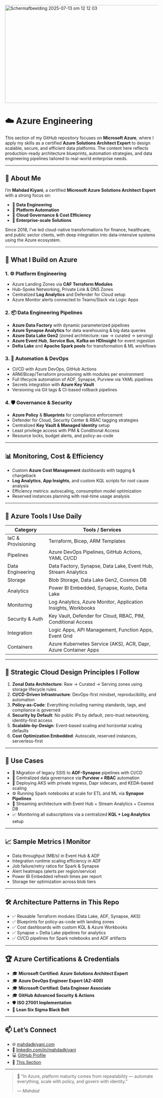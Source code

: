 
<img width="576" height="322" alt="Scherm­afbeelding 2025-07-13 om 12 12 03" src="https://github.com/user-attachments/assets/84be7813-d1c8-4b8f-9cf2-8aad66687d84" />

# ☁️ Azure Engineering

This section of my GitHub repository focuses on **Microsoft Azure**, where I apply my skills as a certified **Azure Solutions Architect Expert** to design scalable, secure, and efficient data platforms. The content here reflects production-ready architecture blueprints, automation strategies, and data engineering pipelines tailored to real-world enterprise needs.

---

## 👤 About Me

I’m **Mahdad Kiyani**, a certified **Microsoft Azure Solutions Architect Expert** with a strong focus on:

- 🔷 **Data Engineering**
- 🔷 **Platform Automation**
- 🔷 **Cloud Governance & Cost Efficiency**
- 🔷 **Enterprise-scale Solutions**

Since 2018, I’ve led cloud-native transformations for finance, healthcare, and public sector clients, with deep integration into data-intensive systems using the Azure ecosystem.

---

## 🔧 What I Build on Azure

### 1. ⚙️ Platform Engineering
- Azure Landing Zones via **CAF Terraform Modules**
- Hub-Spoke Networking, Private Link & DNS Zones
- Centralized **Log Analytics** and Defender for Cloud setup
- Azure Monitor alerts connected to Teams/Slack via Logic Apps

### 2. 📦 Data Engineering Pipelines
- **Azure Data Factory** with dynamic parameterized pipelines
- **Azure Synapse Analytics** for data warehousing & big data queries
- **Azure Data Lake Gen2** (zoned architecture: raw → curated → serving)
- **Azure Event Hub**, **Service Bus**, **Kafka on HDInsight** for event ingestion
- **Delta Lake** and **Apache Spark pools** for transformation & ML workflows

### 3. 🔄 Automation & DevOps
- CI/CD with Azure DevOps, GitHub Actions
- ARM/Bicep/Terraform provisioning with modules per environment
- Full lifecycle automation of ADF, Synapse, Purview via YAML pipelines
- Secrets integration with **Azure Key Vault**
- Versioning via Git tags & CI-based rollback pipelines

### 4. 🛡️ Governance & Security
- **Azure Policy** & **Blueprints** for compliance enforcement
- Defender for Cloud, Security Center & RBAC tagging strategies
- Centralized **Key Vault & Managed Identity** setup
- Least privilege access with PIM & Conditional Access
- Resource locks, budget alerts, and policy-as-code

---

## 📊 Monitoring, Cost & Efficiency

- Custom **Azure Cost Management** dashboards with tagging & chargeback
- **Log Analytics**, **App Insights**, and custom KQL scripts for root cause analysis
- Efficiency metrics: autoscaling, consumption model optimization
- Reserved instances planning with real-time usage analysis

---

## 📌 Azure Tools I Use Daily

| Category            | Tools / Services                                                                 |
|---------------------|----------------------------------------------------------------------------------|
| IaC & Provisioning  | Terraform, Bicep, ARM Templates                                                  |
| Pipelines           | Azure DevOps Pipelines, GitHub Actions, YAML CI/CD                              |
| Data Engineering    | Data Factory, Synapse, Data Lake, Event Hub, Stream Analytics                   |
| Storage             | Blob Storage, Data Lake Gen2, Cosmos DB                                          |
| Analytics           | Power BI Embedded, Synapse, Kusto, Delta Lake                                   |
| Monitoring          | Log Analytics, Azure Monitor, Application Insights, Workbooks                   |
| Security & Auth     | Key Vault, Defender for Cloud, RBAC, PIM, Conditional Access                    |
| Integration         | Logic Apps, API Management, Function Apps, Event Grid                           |
| Containers          | Azure Kubernetes Service (AKS), ACR, Dapr, Azure Container Apps                 |

---

## 🧠 Strategic Cloud Design Principles I Follow

1. **Zonal Data Architecture**: Raw → Curated → Serving zones using storage lifecycle rules  
2. **CI/CD-Driven Infrastructure**: DevOps-first mindset, reproducibility, and automation  
3. **Policy-as-Code**: Everything including naming standards, tags, and compliance is governed  
4. **Security by Default**: No public IPs by default, zero-trust networking, identity-first access  
5. **Scalable-by-Design**: Event-based scaling and horizontal scaling defaults  
6. **Cost Optimization Embedded**: Autoscale, reserved instances, serverless-first

---

## 🚀 Use Cases

- 🔄 Migration of legacy SSIS to **ADF-Synapse** pipelines with CI/CD  
- 🧬 Centralized data governance via **Purview + RBAC** automation  
- 🔐 Deploying AKS with private ingress, Dapr sidecars, and KEDA-based scaling  
- ⚙️ Running Spark notebooks at scale for ETL and ML via **Synapse Pipelines**  
- 📡 Streaming architecture with Event Hub + Stream Analytics + Cosmos DB  
- 📈 Monitoring all subscriptions via a centralized **KQL + Log Analytics** setup

---

## 📈 Sample Metrics I Monitor

- Data throughput (MB/s) in Event Hub & ADF
- Integration runtime scaling efficiency in ADF  
- Job failure/retry ratios for Spark & Synapse  
- Alert heatmaps (alerts per region/service)  
- Power BI Embedded refresh times per report  
- Storage tier optimization across blob tiers

---

## 🛠 Architecture Patterns in This Repo

- ✅ Reusable Terraform modules (Data Lake, ADF, Synapse, AKS)
- ✅ Blueprints for policy-as-code with landing zones
- ✅ Cost dashboards with custom KQL & Azure Workbooks
- ✅ Synapse + Delta Lake pipelines for analytics
- ✅ CI/CD pipelines for Spark notebooks and ADF artifacts

---

## 🏆 Azure Certifications & Credentials

- 🎓 **Microsoft Certified: Azure Solutions Architect Expert**
- 🎓 **Azure DevOps Engineer Expert (AZ-400)**
- 🎓 **Microsoft Certified: Data Engineer Associate**
- 🎓 **GitHub Advanced Security & Actions**
- 🛡 **ISO 27001 Implementation**
- 🧪 **Lean Six Sigma Black Belt**

---

## 📫 Let’s Connect

- 🌐 [mahdadkiyani.com](https://mahdadkiyani.com)  
- 💼 [linkedin.com/in/mahdadkiyani](https://linkedin.com/in/mahdadkiyani)  
- 💻 [GitHub Profile](https://github.com/Mahdad-Kiyani)  
- 📂 [This Section](https://github.com/Mahdad-Kiyani/tech-hub/tree/main/azure-engineering)

---

> 🔷 “In Azure, platform maturity comes from repeatability — automate everything, scale with policy, and govern with identity.”
>  
> — *Mahdad*
